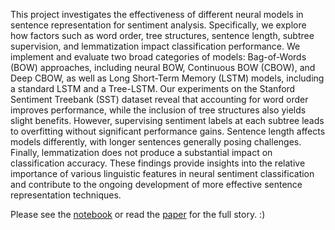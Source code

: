 This project investigates the effectiveness of different neural models in sentence representation for sentiment analysis. Specifically, we explore how factors such as word order, tree structures, sentence length, subtree supervision, and lemmatization impact classification performance. We implement and evaluate two broad categories of models: Bag-of-Words (BOW) approaches, including neural BOW, Continuous BOW (CBOW), and Deep CBOW, as well as Long Short-Term Memory (LSTM) models, including a standard LSTM and a Tree-LSTM. Our experiments on the Stanford Sentiment Treebank (SST) dataset reveal that accounting for word order improves performance, while the inclusion of tree structures also yields slight benefits. However, supervising sentiment labels at each subtree leads to overfitting without significant performance gains. Sentence length affects models differently, with longer sentences generally posing challenges. Finally, lemmatization does not produce a substantial impact on classification accuracy. These findings provide insights into the relative importance of various linguistic features in neural sentiment classification and contribute to the ongoing development of more effective sentence representation techniques.

Please see the [notebook](https://github.com/maartenlb/neural-sentence-representations/blob/main/neural_sentence_representations_code.ipynb) or read the [paper](https://github.com/maartenlb/neural-sentence-representations/blob/main/neural_sentence_representations_paper.pdf) for the full story. :)
